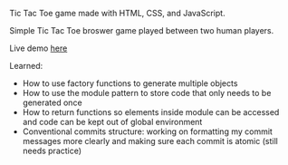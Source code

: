Tic Tac Toe game made with HTML, CSS, and JavaScript.

Simple Tic Tac Toe broswer game played between two human players.

Live demo [here](https://mdesanker.github.io/tictactoe/)

Learned:

-   How to use factory functions to generate multiple objects
-   How to use the module pattern to store code that only needs to be generated once
-   How to return functions so elements inside module can be accessed and code can be kept out of global environment
-   Conventional commits structure: working on formatting my commit messages more clearly and making sure each commit is atomic (still needs practice)
